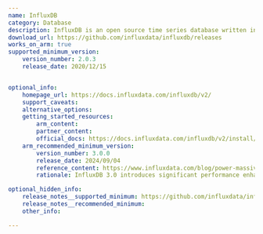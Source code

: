 ```yaml
---
name: InfluxDB
category: Database
description: InfluxDB is an open source time series database written in Rust, using Apache Arrow, Apache Parquet, and Apache DataFusion as its foundational building blocks.
download_url: https://github.com/influxdata/influxdb/releases
works_on_arm: true
supported_minimum_version:
    version_number: 2.0.3
    release_date: 2020/12/15


optional_info:
    homepage_url: https://docs.influxdata.com/influxdb/v2/
    support_caveats:
    alternative_options:
    getting_started_resources:
        arm_content:
        partner_content:
        official_docs: https://docs.influxdata.com/influxdb/v2/install/?t=Linux
    arm_recommended_minimum_version:
        version_number: 3.0.0
        release_date: 2024/09/04
        reference_content: https://www.influxdata.com/blog/power-massive-time-series-workloads-with-influxdb-3.0/
        rationale: InfluxDB 3.0 introduces significant performance enhancements, including unlimited cardinality, high-speed data ingestion, real-time querying, and improved data compression.

optional_hidden_info:
    release_notes__supported_minimum: https://github.com/influxdata/influxdb/releases/tag/v2.0.3
    release_notes__recommended_minimum:
    other_info:

---
```

